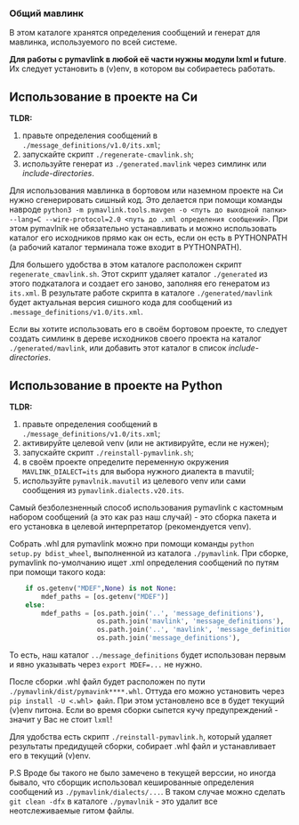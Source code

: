 ### Общий мавлинк

В этом каталоге хранятся определения сообщений и генерат для мавлинка, используемого по всей системе.

**Для работы с pymavlink в любой её части нужны модули lxml и future**. Их следует установить в (v)env, в котором вы собираетесь работать.


## Использование в проекте на Си

**TLDR:**

1. правьте определения сообщений в `./message_definitions/v1.0/its.xml`;
2. запускайте скрипт `./regenerate-cmavlink.sh`;
3. используйте генерат из `./generated.mavlink` через симлинк или _include-directories_.


Для использования мавлинка в бортовом или наземном проекте на Си нужно сгенерировать сишный код. Это делается при помощи команды навроде `python3 -m pymavlink.tools.mavgen	-o <путь до выходной папки> --lang=C --wire-protocol=2.0 <путь до .xml определения сообщений>`. При этом pymavlnik не обязательно устанавливать и можно использовать каталог его исходников прямо как он есть, если он есть в PYTHONPATH (а рабочий каталог терминала тоже входит в PYTHONPATH).


Для большего удобства в этом каталоге расположен скрипт `regenerate_cmavlink.sh`. Этот скрипт удаляет каталог `./generated` из этого подкаталога и создает его заново, заполняя его генератом из `its.xml`. В результате работе скрипта в каталоге `./generated/mavlink` будет актуальная версия сишного кода для сообщений из `.message_definitions/v1.0/its.xml`.


Если вы хотите использовать его в своём бортовом проекте, то следует создать симлинк в дереве исходников своего проекта на
каталог `./generated/mavlink`, или добавить этот каталог в список _include-directories_.


## Использование в проекте на Python

**TLDR:**

1. правьте определения сообщений в `./message_definitions/v1.0/its.xml`;
2. активируйте целевой venv (или не активируйте, если не нужен);
3. запускайте скрипт `./reinstall-pymavlink.sh`;
4. в своём проекте определите переменную окружения `MAVLINK_DIALECT=its` для выбора нужного диалекта в mavutil;
5. используйте `pymavlnik.mavutil` из целевого venv или сами сообщения из `pymavlink.dialects.v20.its`.


Самый безболезненный способ использования pymavlink с кастомным набором сообщений (а это как раз наш случай) - это сборка пакета и его установка в целевой интерпретатор (рекомендуется venv).

Собрать .whl для pymavlink можно при помощи команды `python setup.py bdist_wheel`, выполненной из каталога `./pymavlink`. При сборке, pymavlink по-умолчанию ищет .xml определения сообщений по путям при помощи такого кода:

```python
    if os.getenv("MDEF",None) is not None:
        mdef_paths = [os.getenv("MDEF")]
    else:
        mdef_paths = [os.path.join('..', 'message_definitions'),
                      os.path.join('mavlink', 'message_definitions'),
                      os.path.join('..', 'mavlink', 'message_definitions'),
                      os.path.join('message_definitions'),
```

То есть, наш каталог `../message_definitions` будет использован первым и явно указывать через `export MDEF=...` не нужно.

После сборки .whl файл будет расположен по пути `./pymavlink/dist/pymavink****.whl`. Оттуда его можно установить через `pip install -U <.whl> файл`. При этом установлено все в будет текущий (v)env питона. Если во время сборки сыпется кучу предупреждений - значит у Вас не стоит `lxml`!

Для удобства есть скрипт `./reinstall-pymavlink.h`, который удаляет результаты предидущей сборки, собирает .whl файл и устанавливает его в текущий (v)env.

P.S Вроде бы такого не было замечено в текущей верссии, но иногда бывало, что сборщик использовал кешированные определения сообщений из `./pymavlink/dialects/...`. В таком случае можно сделать `git clean -dfx` в каталоге `./pymavlnik` - это удалит все неотслеживаемые гитом файлы.